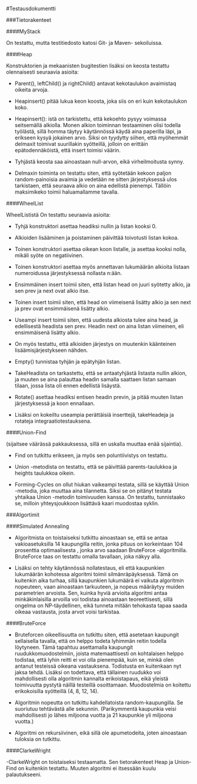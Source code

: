 ﻿#Testausdokumentti

###Tietorakenteet

####MyStack

On testattu, mutta testitiedosto katosi Git- ja Maven- sekoiluissa.

####Heap

Konstruktorien ja mekaanisten bugitestien lisäksi on keosta testattu olennaisesti seuraavia asioita: 

- Parent(), leftChild() ja rightChild() antavat kekotaulukon avaimistaq oikeita arvoja.

- Heapinsert() pitää lukua keon koosta, joka siis on eri kuin kekotaulukon koko.

- Heapinsert(): istä on tarkistettu, että kekoehto pysyy voimassa seitsemällä alkiolla. Monen alkion toiminnan testaaminen olisi todella työlästä, sillä homma täytyy käytännössä käydä aina paperilla läpi, ja erikseen kysyä jokainen arvo. Siksi on tyydytty siihen, että myöhemmät delmaxit toimivat suurillakin syötteillä, jolloin on erittäin epätodennäköistä, että insert toimisi väärin.

- Tyhjästä keosta saa ainoastaan null-arvon, eikä virheilmoitusta synny.

- Delmaxin toiminta on testattu siten, että syötetään kekoon paljon random-painoisia avaimia ja vedetään ne sitten järjestyksessä ulos tarkistaen, että seuraava alkio on aina edellistä pienempi. Tällöin maksimikeko toimii haluamallamme tavalla.


####WheelList

WheelLististä On testattu seuraavia asioita:

- Tyhjä konstruktori asettaa headiksi nullin ja listan kooksi 0.

- Alkioiden lisääminen ja poistaminen päivittää toivotusti listan kokoa.

- Toinen konstruktori asettaa oikean koon listalle, ja asettaa kooksi nolla, mikäli syöte on negatiivinen.

- Toinen konstruktori asettaa myös annettavan lukumäärän alkioita listaan numeroidussa järjestyksessä nollasta n:ään.

- Ensimmäinen insert toimii siten, että listan head on juuri syötetty alkio, ja sen prev ja next ovat alkio itse.

- Toinen insert toimii siten, että head on viimeisenä lisätty alkio ja sen next ja prev ovat ensimmäisenä lisätty alkio.

- Useampi insert toimii siten, että uudesta alkiosta tulee aina head, ja edellisestä headista sen prev. Headin next on aina listan viimeinen, eli ensimmäisenä lisätty alkio.

- On myös testattu, että alkioiden järjestys on muutenkin käänteinen lisäämisjärjestykseen nähden.

- Empty() tunnistaa tyhjän ja epätyhjän listan.

- TakeHeadista on tarkastettu, että se antaatyhjästä listasta nullin alkion, ja muuten se aina palauttaa headin samalla saattaen listan samaan tilaan, jossa lista oli ennen edellistä lisäystä.

- Rotate() asettaa headiksi entisen headin previn, ja pitää muuten listan järjestyksessä ja koon ennallaan.

- Lisäksi on kokeiltu useampia perättäisiä inserttejä, takeHeadeja ja rotateja integraatiotestauksena. 

####Union-Find

(sijaitsee väärässä pakkauksessa, sillä en uskalla muuttaa enää sijaintia).

- Find on tutkittu erikseen, ja myös sen poluntiivistys on testattu.

- Union -metodista on testattu, että se päivittää parents-taulukkoa ja heights taulukkoa oikein.

- Forming-Cycles on ollut hiukan vaikeampi testata, sillä se käyttää Union -metodia, joka muuttaa aina tilannetta. Siksi se on pitänyt testata yhtaikaa Union -metodin toimivuuden kanssa. On testattu, tunnistaako se, milloin yhteysjoukkoon lisättävä kaari muodostaa syklin. 


###Algortimit

####Simulated Annealing

- Algoritmista on toistaiseksi tutkittu ainoastaan se, että se antaa vakioasetuksilla 14 kaupungilla reitin, jonka pituus on korkeintaan 104 prosenttia optimaalisesta
, jonka arvo saadaan BruteForce -algoritmilla. BruteForce taas on testattu omalla tavallaan, joka näkyy alla.

- Lisäksi on tehty käytännössä nollatestaus, eli että kaupunkien lukumäärän kohotessa algoritmi toimii silmänräpäyksessä. Tämä on kuitenkin aika turhaa, sillä kaupunkien lukumäärä
 ei vaikuta algoritmin nopeuteen, vaan ainoastaan tarkuuteen, ja nopeus määräytyy muiden parametrien arvoista. Sen, kuinka hyviä arvioita algoritmi antaa minkäkinlaisilla arvoilla voi todistaa ainoastaan teoreettisesti, sillä ongelma on NP-täydellinen, eikä tunneta mitään tehokasta tapaa saada oikeaa vastausta, josta arvot voisi tarkistaa.  

####BruteForce

- Bruteforcen oikeellisuutta on tutkittu siten, että asetetaan kaupungit sellaisella tavalla, että on helppo todeta lyhimmän reitin todella löytyneen. Tämä tapahtuu asettamalla kaupungit ruudukkomuodostelmiin, joista matemaattisesti on kohtalaisen helppo todistaa, että lyhin reitti ei voi olla pienempää, kuin se, minkä olen antanut testeissä oikeana vastauksena. Todistusta en kuitenkaan nyt jaksa tehdä. Lisäksi on todettava, että tällainen ruudukko voi mahdollisesti olla algoritmin kannalta erikoistapaus, eikä yleistä toimivuutta pystytä näillä testeillä osoittamaan. Muodostelmia on koitettu erikokoisilla syötteillä (4, 8, 12, 14).

- Algoritmin nopeutta on tutkittu kahdellatoista random-kaupungilla. Se suoriutuu tehtävästä alle sekunnin. (Parikymmentä kaupunkia veisi mahdollisesti jo lähes miljoona vuotta ja 21 kaupunkie yli miljoona vuotta.)

- Algoritmi on rekursiivinen, eikä sillä ole apumetodeita, joten ainoastaan tuloksia on tutkittu.

####ClarkeWright

-ClarkeWright on toistaiseksi testaamatta. Sen tietorakenteet Heap ja Union-Find on kuitenkin testattu. Muuten algoritmi ei itsessään kuulu palautukseeni.
